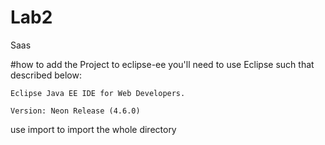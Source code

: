 # Lab2
Saas

#how to add the Project to eclipse-ee
you'll need to use Eclipse such that described below:

	Eclipse Java EE IDE for Web Developers.

	Version: Neon Release (4.6.0)
use import to import the whole directory
